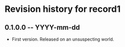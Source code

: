 # Revision history for record1

## 0.1.0.0 -- YYYY-mm-dd

* First version. Released on an unsuspecting world.
